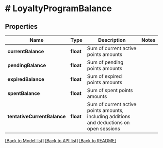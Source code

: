 # # LoyaltyProgramBalance

## Properties

Name | Type | Description | Notes
------------ | ------------- | ------------- | -------------
**currentBalance** | **float** | Sum of current active points amounts | 
**pendingBalance** | **float** | Sum of pending points amounts | 
**expiredBalance** | **float** | Sum of expired points amounts | 
**spentBalance** | **float** | Sum of spent points amounts | 
**tentativeCurrentBalance** | **float** | Sum of current active points amounts, including additions and deductions on open sessions | 

[[Back to Model list]](../../README.md#documentation-for-models) [[Back to API list]](../../README.md#documentation-for-api-endpoints) [[Back to README]](../../README.md)


